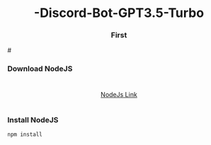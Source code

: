 <h1 align="center">-Discord-Bot-GPT3.5-Turbo</h1>
<h3 align="center">First</h3>
#

### Download NodeJS

#
<div align="center">
  <a href="https://nodejs.org/dist/v18.16.0/node-v18.16.0-x64.msi" target="_blank"> NodeJs Link</a>
</div>

#

### Install NodeJS

```ws
npm install
```

#
